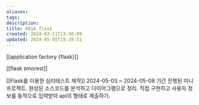 ```yaml
---
aliases: 
tags: 
description:
title: 001A flask
created: 2024-03-11T13:50:09
updated: 2024-05-05T19:39:51
---
```

[[application factory {flask}]]  

[[flask smorest]]

[[Flask를 이용한 심리테스트 제작]] 2024-05-03 ~ 2024-05-08 기간 진행된 미니 프로젝트. 완성된 소스코드를 분석하고 다이어그램으로 정리. 직접 구현하고 사용자 정보를 동적으로 입력받아 api의 형태로 제출하기.
